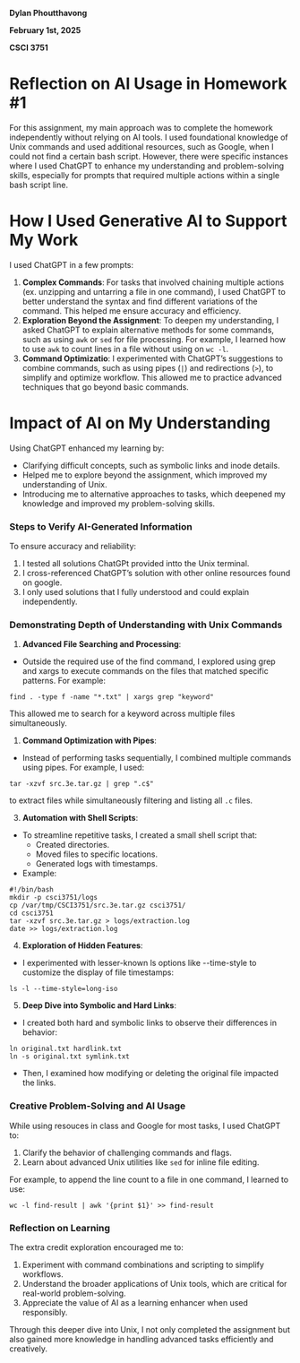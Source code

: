 **Dylan Phoutthavong**

**February 1st, 2025**

**CSCI 3751**

# Reflection on AI Usage in Homework #1
For this assignment, my main approach was to complete the homework independently without relying on AI tools. I used foundational knowledge of Unix commands and used additional resources, such as Google, when I could not find a certain bash script. However, there were specific instances where I used ChatGPT to enhance my understanding and problem-solving skills, especially for prompts that required multiple actions within a single bash script line.
 
# How I Used Generative AI to Support My Work
I used ChatGPT in a few prompts:
1.	**Complex Commands**: For tasks that involved chaining multiple actions (ex. unzipping and untarring a file in one command), I used ChatGPT to better understand the syntax and find different variations of the command. This helped me ensure accuracy and efficiency.
2.	**Exploration Beyond the Assignment**: To deepen my understanding, I asked ChatGPT to explain alternative methods for some commands, such as using `awk` or `sed` for file processing. For example, I learned how to use `awk` to count lines in a file without using on `wc -l`.
3.	**Command Optimizatio**: I experimented with ChatGPT’s suggestions to combine commands, such as using pipes (`|`) and redirections (`>`), to simplify and optimize workflow. This allowed me to practice advanced techniques that go beyond basic commands.
 
# Impact of AI on My Understanding
Using ChatGPT enhanced my learning by:
- Clarifying difficult concepts, such as symbolic links and inode details.
- Helped me to explore beyond the assignment, which improved my understanding of Unix.
- Introducing me to alternative approaches to tasks, which deepened my knowledge and improved my problem-solving skills.
 
### Steps to Verify AI-Generated Information
To ensure accuracy and reliability:
1.	I tested all solutions ChatGPt provided intto the Unix terminal.
2.	I cross-referenced ChatGPT’s solution with other online resources found on google.
3.	I only used solutions that I fully understood and could explain independently.

### Demonstrating Depth of Understanding with Unix Commands
1. **Advanced File Searching and Processing**:

- Outside the required use of the find command, I explored using grep and xargs to execute commands on the files that matched specific patterns. For example:
```
find . -type f -name "*.txt" | xargs grep "keyword"
```
This allowed me to search for a keyword across multiple files simultaneously.

1. **Command Optimization with Pipes**:

- Instead of performing tasks sequentially, I combined multiple commands using pipes. For example, I used:
```
tar -xzvf src.3e.tar.gz | grep ".c$"
```
to extract files while simultaneously filtering and listing all `.c` files.

3. **Automation with Shell Scripts**:

- To streamline repetitive tasks, I created a small shell script that:
  - Created directories.
  - Moved files to specific locations.
  - Generated logs with timestamps.
- Example:
```
#!/bin/bash
mkdir -p csci3751/logs
cp /var/tmp/CSCI3751/src.3e.tar.gz csci3751/
cd csci3751
tar -xzvf src.3e.tar.gz > logs/extraction.log
date >> logs/extraction.log
```

4. **Exploration of Hidden Features**:

- I experimented with lesser-known ls options like --time-style to customize the display of file timestamps:
```
ls -l --time-style=long-iso
```

5. **Deep Dive into Symbolic and Hard Links**:

- I created both hard and symbolic links to observe their differences in behavior:
```
ln original.txt hardlink.txt
ln -s original.txt symlink.txt
```
- Then, I examined how modifying or deleting the original file impacted the links.
  
### Creative Problem-Solving and AI Usage
While using resouces in class and Google for most tasks, I used ChatGPT to:

1. Clarify the behavior of challenging commands and flags.
2. Learn about advanced Unix utilities like `sed` for inline file editing.
   
For example, to append the line count to a file in one command, I learned to use:

```
wc -l find-result | awk '{print $1}' >> find-result
```

### Reflection on Learning
The extra credit exploration encouraged me to:

1. Experiment with command combinations and scripting to simplify workflows.
2. Understand the broader applications of Unix tools, which are critical for real-world problem-solving.
3. Appreciate the value of AI as a learning enhancer when used responsibly.
   
Through this deeper dive into Unix, I not only completed the assignment but also gained more knowledge in handling advanced tasks efficiently and creatively.
